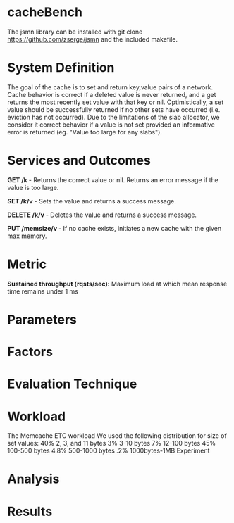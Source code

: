 # cacheBench

The jsmn library can be installed with git clone https://github.com/zserge/jsmn and the included makefile.


<h1> System Definition</h1>
The goal of the cache is to set and return key,value pairs of a network.
Cache behavior is correct if a deleted value is never returned, and a get returns the most recently set value with that key or nil.
Optimistically, a set value should be successfully returned if no other sets have occurred (i.e. eviction has not occurred).
Due to the limitations of the slab allocator, we consider it correct behavior if a value is not set provided an informative error is returned (eg. "Value too large for any slabs").

<h1> Services and Outcomes</h1>
<b>GET /k </b> - Returns the correct value or nil. Returns an error message if the value is too large.

<b>SET /k/v </b> - Sets the value and returns a success message.

<b>DELETE /k/v </b> - Deletes the value and returns a success message.

<b>PUT /memsize/v </b> - If no cache exists, initiates a new cache with the given max memory.

<h1>Metric</h1>
<b>Sustained throughput (rqsts/sec):</b> Maximum load at which mean response time remains under 1 ms

<h1>Parameters</h1>

<h1>Factors</h1>

<h1>Evaluation Technique</h1>

<h1>Workload</h1>
The Memcache ETC workload
We used the following distribution for size of set values:
40%   2, 3, and 11 bytes
3%    3-10 bytes
7%    12-100 bytes
45%   100-500 bytes
4.8%  500-1000 bytes
.2%   1000bytes-1MB


</h1>Experiment</h1>

<h1>Analysis</h1>

<h1>Results</h1>
